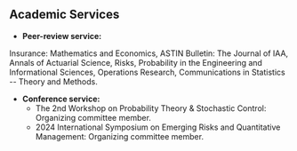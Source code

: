 ## Academic Services

- **Peer-review service:**

Insurance: Mathematics and Economics, ASTIN Bulletin: The Journal of IAA, Annals of Actuarial Science, Risks, Probability in the Engineering and Informational Sciences, Operations Research, Communications in Statistics -- Theory and Methods.

- **Conference service:**
  - The 2nd Workshop on Probability Theory & Stochastic Control: Organizing committee member.
  - 2024 International Symposium on Emerging Risks and Quantitative Management: Organizing committee member.
